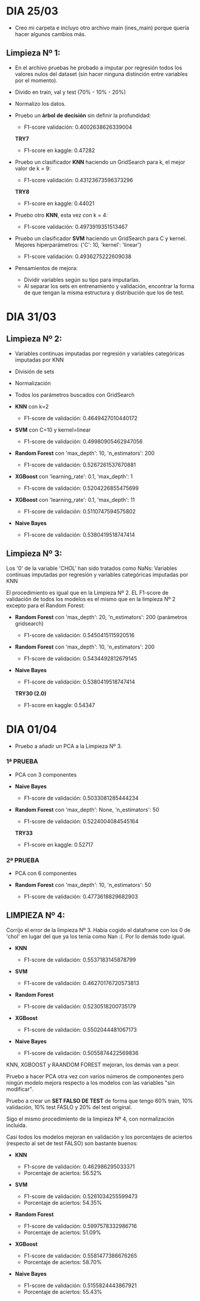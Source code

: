 # DIA 25/03

- Creo mi carpeta e incluyo otro archivo main (ines_main) porque quería hacer algunos cambios más.
  
## Limpieza Nº 1:

- En el archivo pruebas he probado a imputar por regresión todos los valores nulos del dataset (sin hacer ninguna distinción entre variables por el momento).
  
- Divido en train, val y test (70% - 10% - 20%)
  
- Normalizo los datos.
  
- Pruebo un **árbol de decisión** sin definir la profundidad:
  - F1-score validación: 0.4002638626339004
  
  **TRY7**
  - F1-score en kaggle: 0.47282
  

- Pruebo un clasificador **KNN** haciendo un GridSearch para k, el mejor valor de k = 9:
  - F1-score validación: 0.43123673596373296
  
  **TRY8**
  - F1-score en kaggle: 0.44021
  

- Pruebo otro **KNN**, esta vez con k = 4:
  - F1-score validación: 0.4973919351513467
  

- Pruebo un clasificador **SVM** haciendo un GridSearch para C y kernel. Mejores hiperparámetros: {'C': 10, 'kernel': 'linear'} 
  - F1-score validación: 0.4936275222609038
  

- Pensamientos de mejora:
    - Dividir variables según su tipo para imputarlas.
    - Al separar los sets en entrenamiento y validación, encontrar la forma de que tengan la misma estructura y distribución que los de test.


# DIA 31/03

## Limpieza Nº 2: 

- Variables continuas imputadas por regresión y variables categóricas imputadas por KNN
  
- División de sets
  
- Normalización
  
- Todos los parámetros buscados con GridSearch

- **KNN** con k=2
  - F1-score de validación: 0.4649427010440172

- **SVM** con C=10 y kernel=linear
  - F1-score de validación: 0.49980905462947056

- **Random Forest** con 'max_depth': 10, 'n_estimators': 200
  - F1-score de validación: 0.5267261537670881


- **XGBoost** con 'learning_rate': 0.1, 'max_depth': 1
  - F1-score de validación: 0.5204226855475699


- **XGBoost** con 'learning_rate': 0.1, 'max_depth': 11
  - F1-score de validación: 0.5110747594575802


- **Naive Bayes**
  - F1-score de validación: 0.5380419518747414
  
## Limpieza Nº 3:

Los '0' de la variable 'CHOL' han sido tratados como NaNs: Variables continuas imputadas por regresión y variables categóricas imputadas por KNN

El procedimiento es igual que en la Limpieza Nº 2. EL F1-score de validación de todos los modelos es el mismo que en la limpieza Nº 2 excepto para el Random Forest:

- **Random Forest** con 'max_depth': 20, 'n_estimators': 200 (parámetros gridsearch)
  - F1-score de validación: 0.5450415115920516

- **Random Forest** con 'max_depth': 10, 'n_estimators': 200
  - F1-score de validación: 0.5434492812679145
  
- **Naive Bayes**
  - F1-score de validación: 0.5380419518747414
  
  **TRY30 (2.0)**
  - F1-score en kaggle: 0.54347


# DIA 01/04

- Pruebo a añadir un PCA a la Limpieza Nº 3. 

### 1ª PRUEBA
- PCA con 3 componentes
  
- **Naive Bayes**
  - F1-score de validación: 0.5033081285444234
  
- **Random Forest** con 'max_depth': None, 'n_estimators': 50
  - F1-score de validación: 0.5224004084545164
  
  **TRY33**
  - F1-score en kaggle: 0.52717
  


### 2ª PRUEBA
- PCA con 6 componentes

- **Random Forest** con 'max_depth': 10, 'n_estimators': 50
  - F1-score de validación: 0.4773618829682903


## LIMPIEZA Nº 4:

Corrijo el error de la limpieza Nº 3. Había cogido el dataframe con los 0 de 'chol' en lugar del que ya los tenía como Nan :(. Por lo demás todo igual.

- **KNN** 
  - F1-score de validación: 0.5537183145878799

- **SVM** 
  - F1-score de validación: 0.46270176720573813

- **Random Forest**
  - F1-score de validación: 0.5230518200735179

- **XGBoost**
  - F1-score de validación: 0.5502044481067173

- **Naive Bayes**
  - F1-score de validación: 0.5055874422569836
  
KNN, XGBOOST y RAANDOM FOREST mejoran, los demás van a peor.

Pruebo a hacer PCA otra vez con varios números de componentes pero ningún modelo mejora respecto a los modelos con las variables "sin modificar".


Pruebo a crear un **SET FALSO DE TEST** de forma que tengo 60% train, 10% validación, 10% test FASLO y 20% del test original. 

Sigo el mismo procedimiento de la limpieza Nº 4, con normalización incluida.

Casi todos los modelos mejoran en validación y los porcentajes de aciertos (respecto al set de test FALSO) son bastante buenos:

- **KNN** 
  - F1-score de validación: 0.462986295033371
  - Porcentaje de aciertos: 56.52%

- **SVM** 
  - F1-score de validación: 0.5261034255599473
  - Porcentaje de aciertos: 54.35%

- **Random Forest**
  - F1-score de validación: 0.5997578332986716
  - Porcentaje de aciertos: 51.09%

- **XGBoost**
  - F1-score de validación: 0.5581477386676265
  - Porcentaje de aciertos: 58.70%

- **Naive Bayes**
  - F1-score de validación: 0.5155824443867921
  - Porcentaje de aciertos: 55.43%
